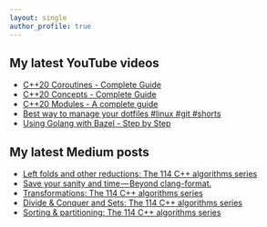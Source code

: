 ```yaml
---
layout: single
author_profile: true
---
```


## My latest YouTube videos

<!--START_SECTION:youtube-->
* [C++20 Coroutines - Complete Guide](https://www.youtube.com/watch?v=w-dmOHhBX9o)
* [C++20 Concepts  - Complete Guide](https://www.youtube.com/watch?v=1So7onMFxJM)
* [C++20 Modules - A complete guide](https://www.youtube.com/watch?v=WRCwciJ5MTE)
* [Best way to manage your dotfiles #linux #git #shorts](https://www.youtube.com/watch?v=LHrB4TcU1JM)
* [Using Golang with Bazel - Step by Step](https://www.youtube.com/watch?v=mXLrk0ipwz4)
<!--END_SECTION:youtube-->

## My latest Medium posts

<!--START_SECTION:medium-->
* [Left folds and other reductions: The 114 C++ algorithms series](https://itnext.io/left-folds-and-other-reductions-the-114-c-algorithms-series-6195724d324?source=rss-1e1de1006a93------2)
* [Save your sanity and time — Beyond clang-format.](https://itnext.io/save-your-sanity-and-time-beyond-clang-format-2b929b9120b8?source=rss-1e1de1006a93------2)
* [Transformations: The 114 C++ algorithms series](https://itnext.io/transformations-the-114-c-algorithms-series-deacdbd4c373?source=rss-1e1de1006a93------2)
* [Divide & Conquer and Sets: The 114 C++ algorithms series](https://itnext.io/divide-conquer-and-sets-the-114-c-algorithms-series-d0085a38046e?source=rss-1e1de1006a93------2)
* [Sorting & partitioning: The 114 C++ algorithms series](https://itnext.io/sorting-partitioning-the-114-c-algorithms-series-6503ad41cede?source=rss-1e1de1006a93------2)
<!--END_SECTION:medium-->